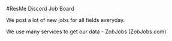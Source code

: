 #ResMe Discord Job Board

We post a lot of new jobs for all fields everyday.

We use many services to get our data - 
ZobJobs (ZobJobs.com)